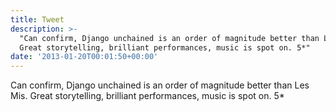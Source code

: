 ```yaml
---
title: Tweet
description: >-
  "Can confirm, Django unchained is an order of magnitude better than Les Mis.
  Great storytelling, brilliant performances, music is spot on. 5*"
date: '2013-01-20T00:01:50+00:00'
---
```

Can confirm, Django unchained is an order of magnitude better than Les Mis. Great storytelling, brilliant performances, music is spot on. 5*
